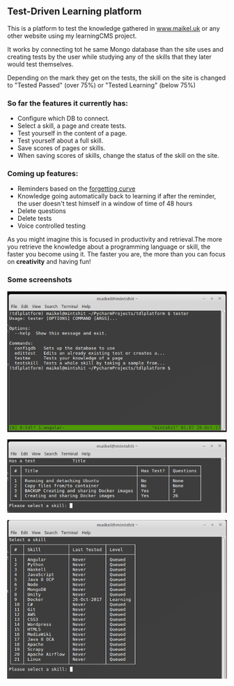 ## Test-Driven Learning platform

This is a platform to test the knowledge gathered in www.maikel.uk or any other website using my learningCMS project. 

It works by connecting tot he same Mongo database than the site uses and creating tests by the user while studying any of the skills that they later would test themselves. 

Depending on the mark they get on the tests, the skill on the site is changed to "Tested Passed" (over 75%) or "Tested Learning" (below 75%)

### So far the features it currently has:
- Configure which DB to connect. 
- Select a skill, a page and create tests. 
- Test yourself in the content of a page. 
- Test yourself about a full skill. 
- Save scores of pages or skills. 
- When saving scores of skills, change the status of the skill on the site. 

### Coming up features:
- Reminders based on the [forgetting curve](https://en.wikipedia.org/wiki/Forgetting_curve)
- Knowledge going automatically back to learning if after the reminder, the user doesn't test himself in a window of time of 48 hours
- Delete questions
- Delete tests
- Voice controlled testing

As you might imagine this is focused in productivity and retrieval.The more you retrieve the knowledge about a programming language or skill, the faster you become using it. The faster you are, the more than you can focus on **creativity** and having fun!

### Some screenshots


![Help Page](images/help_page.PNG)


![Select Page](images/select_page.PNG)

![Select Skill](images/select_skill.PNG)
